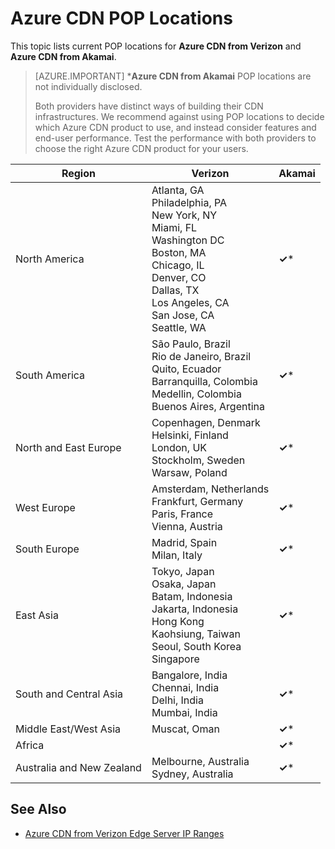 <properties
	pageTitle="Azure CDN POP Locations"
	description="This topic lists Azure CDN POP Locations."
	services="cdn"
	documentationCenter=""
	authors="camsoper"
	manager="erikre"
	editor=""/>

<tags
	ms.service="cdn"
	ms.workload="media"
	ms.tgt_pltfrm="na"
	ms.devlang="na"
	ms.topic="article"
	ms.date="07/14/2016"
	ms.author="casoper"/>


# Azure CDN POP Locations

This topic lists current POP locations for **Azure CDN from Verizon** and **Azure CDN from Akamai**.

>[AZURE.IMPORTANT] \***Azure CDN from Akamai** POP locations are not individually disclosed.  
>
>Both providers have distinct ways of building their CDN infrastructures.  We recommend against using POP locations to decide which Azure CDN product to use, and instead consider features and end-user performance.  Test the performance with both providers to choose the right Azure CDN product for your users. 
 
| Region | Verizon | Akamai |
|--------|---------|--------|
| North America | Atlanta, GA<br />Philadelphia, PA<br />New York, NY<br />Miami, FL<br />Washington DC<br />Boston, MA<br />Chicago, IL<br />Denver, CO<br />Dallas, TX<br />Los Angeles, CA<br />San Jose, CA<br />Seattle, WA | **&#x2713;**\* |
| South America | São Paulo, Brazil<br />Rio de Janeiro, Brazil<br />Quito, Ecuador<br />Barranquilla, Colombia<br />Medellin, Colombia<br/>Buenos Aires, Argentina| **&#x2713;**\* | 
| North and East Europe| Copenhagen, Denmark<br />Helsinki, Finland<br />London, UK<br />Stockholm, Sweden<br />Warsaw, Poland | **&#x2713;**\* |
| West Europe | Amsterdam, Netherlands<br />Frankfurt, Germany<br />Paris, France<br />Vienna, Austria | **&#x2713;**\* |
| South Europe | Madrid, Spain<br />Milan, Italy | **&#x2713;**\* |
| East Asia | Tokyo, Japan<br />Osaka, Japan<br />Batam, Indonesia<br />Jakarta, Indonesia<br />Hong Kong<br />Kaohsiung, Taiwan<br />Seoul, South Korea<br />Singapore| **&#x2713;**\* |
| South and Central Asia | Bangalore, India<br />Chennai, India<br />Delhi, India<br />Mumbai, India | **&#x2713;**\* |
| Middle East/West Asia | Muscat, Oman | **&#x2713;**\* |
| Africa | | **&#x2713;**\* |
| Australia and New Zealand | Melbourne, Australia<br />Sydney, Australia | **&#x2713;**\* |

## See Also
* [Azure CDN from Verizon Edge Server IP Ranges](https://msdn.microsoft.com/library/mt757330.aspx)
